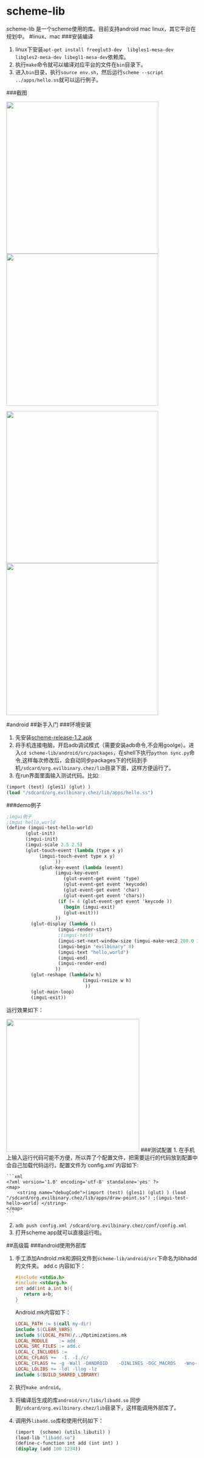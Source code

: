 # scheme-lib
scheme-lib 是一个scheme使用的库。目前支持android mac linux，其它平台在规划中。
#linux、mac
###安装编译
1. linux下安装`apt-get install freeglut3-dev  libgles1-mesa-dev libgles2-mesa-dev libegl1-mesa-dev`依赖库。
2. 执行`make`命令就可以编译对应平台的文件在`bin`目录下。
3. 进入`bin`目录，执行`source env.sh`，然后运行`scheme --script ../apps/hello.ss`就可以运行例子。

###截图

<img src="https://raw.githubusercontent.com/evilbinary/scheme-lib/master/data/screenshot/helloworld2.png" width="400px" /> <img src="https://raw.githubusercontent.com/evilbinary/scheme-lib/master/data/screenshot/showimage.png" width="400px" />

<img src="https://raw.githubusercontent.com/evilbinary/scheme-lib/master/data/screenshot/draw-image.png" width="400px" /> <img src="https://raw.githubusercontent.com/evilbinary/scheme-lib/master/data/screenshot/box2d-demo.png" width="400px" />

#android
##新手入门
###环境安装
1. 先安装[scheme-release-1.2.apk][1]
2. 将手机连接电脑，开启adb调试模式（需要安装adb命令,不会用goolge）。进入`cd scheme-lib/android/src/packages`，在shell下执行`python sync.py`命令,这样每次修改后，会自动同步packages下的代码到手机`/sdcard/org.evilbinary.chez/lib`目录下面，这样方便运行了。
3. 在run界面里面输入测试代码。比如:
 
```scheme
(import (test) (gles1) (glut) ) 
(load "/sdcard/org.evilbinary.chez/lib/apps/hello.ss")
```
###demo例子
```scheme
;imgui例子
;imgui hello,world
(define (imgui-test-hello-world)
       (glut-init)
       (imgui-init)
       (imgui-scale 2.5 2.5)
       (glut-touch-event (lambda (type x y)
            (imgui-touch-event type x y)
                  ))
            (glut-key-event (lambda (event)
                  (imgui-key-event
                     (glut-event-get event 'type)
                     (glut-event-get event 'keycode)
                     (glut-event-get event 'char)
                     (glut-event-get event 'chars))
                   (if (= 4 (glut-event-get event 'keycode ))
                     (begin (imgui-exit)
                     (glut-exit)))
                  ))
         (glut-display (lambda ()
                   (imgui-render-start)
                   ;(imgui-test)
                   (imgui-set-next-window-size (imgui-make-vec2 200.0 140.0) 0)
                   (imgui-begin "evilbinary" 0)
                   (imgui-text "hello,world")
                   (imgui-end)
                   (imgui-render-end)
                  ))
         (glut-reshape (lambda(w h)
                            (imgui-resize w h)
                             ))
         (glut-main-loop)
         (imgui-exit))		
```

运行效果如下：
  
<img src="https://raw.githubusercontent.com/evilbinary/scheme-lib/master/data/screenshot/helloworld.png" width="350px" />
###测试配置
1. 在手机上输入运行代码可能不方便，所以弄了个配置文件，把需要运行的代码放到配置中会自己加载代码运行。配置文件为`config.xml`内容如下:

	```xml
	<?xml version='1.0' encoding='utf-8' standalone='yes' ?>
	<map>
		<string name="debugCode">(import (test) (gles1) (glut) ) (load "/sdcard/org.evilbinary.chez/lib/apps/draw-point.ss") ;(imgui-test-hello-world) </string>
	</map>
	```

2. `adb push config.xml /sdcard/org.evilbinary.chez/conf/config.xml`
3. 打开scheme app就可以直接运行啦。

##高级篇
###android使用外部库
1. 手工添加Android.mk和源码文件到`scheme-lib/android/src`下命名为libhadd的文件夹。
   add.c 内容如下：
	 ```c
	#include <stdio.h>
	#include <stdarg.h>
	int add(int a,int b){ 
		return a+b;
	}    
	```
	Android.mk内容如下：
	```makefile
	LOCAL_PATH := $(call my-dir)
	include $(CLEAR_VARS)
	include $(LOCAL_PATH)/../Optimizations.mk
	LOCAL_MODULE    := add
	LOCAL_SRC_FILES := add.c
	LOCAL_C_INCLUDES := 
	LOCAL_CFLAGS +=  -I. -I./c/
	LOCAL_CFLAGS += -g -Wall -DANDROID    -DINLINES -DGC_MACROS   -Wno-unused-parameter -pie -fPIE   -fPIC
	LOCAL_LDLIBS += -ldl -llog -lz
	include $(BUILD_SHARED_LIBRARY)
	```

2. 执行`make android`。
3. 将编译后生成的库`android/src/libs/libadd.so` 同步到`/sdcard/org.evilbinary.chez/lib`目录下，这样能调用外部库了。
4. 调用外`libadd.so`库和使用代码如下：
	
	```scheme
	(import  (scheme) (utils libutil) )
	(load-lib "libadd.so")
	(define-c-function int add (int int) )
	(display (add 100 1234))
	```

[1]: https://raw.githubusercontent.com/evilbinary/scheme-lib/master/data/apk/scheme-release-1.2.apk   "scheme apk"
